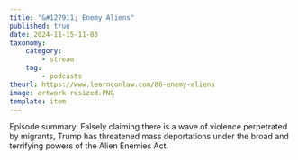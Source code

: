 ```yaml
---
title: "&#127911; Enemy Aliens"
published: true
date: 2024-11-15-11-03
taxonomy:
    category:
        - stream
    tag:
        - podcasts
theurl: https://www.learnconlaw.com/86-enemy-aliens
image: artwork-resized.PNG
template: item
---
```


Episode summary: Falsely claiming there is a wave of violence perpetrated by migrants, Trump has threatened mass deportations under the broad and terrifying powers of the Alien Enemies Act.
